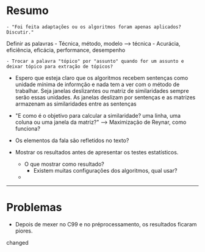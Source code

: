 # Resumo


	- "Foi feita adaptações ou os algoritmos foram apenas aplicados? Discutir."



Definir as palavras
	- Técnica, método, modelo --> técnica
	- Acurácia, eficiência, eficácia, performance, desempenho


	- Trocar a palavra "tópico" por "assunto" quando for um assunto e deixar tópico para extração de tópicos?




- Espero que esteja claro que os algoritmos recebem sentenças como unidade mínima de informção e nada tem a ver com o método de trabalhar. Seja janelas deslizantes ou matriz de similaridades sempre serão essas unidades. As janelas deslizam por sentenças e as matrizes armazenam as similaridades entre as sentenças


- "E como é o objetivo para calcular a similaridade? uma linha, uma coluna ou uma janela da matriz?"
	--> Maximização de Reynar, como funciona?



- Os elementos da fala são refletidos no texto?
	




- Mostrar os resultados antes de apresentar os testes estatísticos.
	- O que mostrar como resultado?
		- Existem muitas configurações dos algoritmos, qual usar?
	- 



-----------------------------------------------------------------------

# Problemas 

- Depois de mexer no C99 e no préprocessamento, os resultados ficaram piores.

changed

